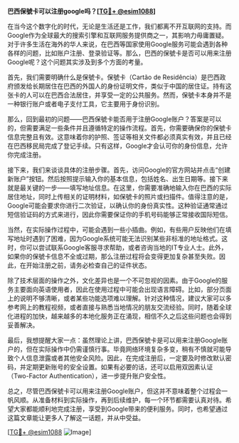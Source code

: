 **巴西保號卡可以注册google吗？[[TG💪+ @esim1088](https://t.me/s/esim1088)]**

在当今这个数字化的时代，无论是生活还是工作，我们都离不开互联网的支持。而Google作为全球最大的搜索引擎和互联网服务提供商之一，其影响力毋庸置疑。对于许多生活在海外的华人来说，在巴西等国家使用Google服务可能会遇到各种各样的问题，比如账户注册、登录验证等。那么，巴西的保號卡是否可以用来注册Google呢？这个问题其实涉及到多个方面的考量。

首先，我们需要明确什么是保號卡。保號卡（Cartão de Residência）是巴西政府颁发给长期居住在巴西的外国人的身份证明文件，类似于中国的居住证。持有这张卡的人可以在巴西合法居住，并享受一定的公共服务。然而，保號卡本身并不是一种银行账户或者电子支付工具，它主要用于身份识别。

那么，回到最初的问题——巴西保號卡能否用于注册Google账户？答案是可以的，但需要满足一些条件并且遵循特定的操作流程。首先，你需要确保你的保號卡信息完整且有效。这意味着你的护照、签证等相关文件都必须真实有效，并且已经在巴西移民局完成了登记手续。只有这样，Google才会认可你的身份信息，允许你完成注册。

接下来，我们来谈谈具体的注册步骤。首先，访问Google的官方网站并点击“创建新账户”按钮。然后按照提示输入你的基本信息，包括姓名、出生日期等。接下来就是最关键的一步——填写地址信息。在这里，你需要准确地输入你在巴西的实际居住地址，同时上传相关的证明材料，如保號卡的照片或扫描件。值得注意的是，Google可能会要求你进行二次验证，以确认你的身份真实性。这种验证通常通过短信验证码的方式来进行，因此你需要保证你的手机号码能够正常接收国际短信。

当然，在实际操作过程中，可能会遇到一些小插曲。例如，有些用户反映他们在填写地址时遇到了困难，因为Google系统可能无法识别某些非标准的地址格式。这时，你可以尝试联系Google客服寻求帮助，或者咨询当地的IT专业人士。此外，如果你的保號卡信息不全或过期，那么注册过程将会变得更加复杂甚至失败。因此，在开始注册之前，请务必检查自己的证件状态。

除了技术层面的操作之外，文化差异也是一个不可忽视的因素。由于Google的服务主要面向英语使用者，因此在使用过程中可能会出现语言障碍。比如，部分页面上的说明不够清晰，或者某些功能选项难以理解。针对这种情况，建议大家可以多参考网上的教程视频，或者直接与熟悉当地情况的朋友交流经验。同时，随着全球化进程的加快，越来越多的本地化服务正在涌现，相信不久之后这些问题也会得到妥善解决。

最后，我想提醒大家一点：虽然理论上讲，巴西保號卡是可以用来注册Google账户的，但在实际操作中仍需谨慎行事。毕竟网络环境复杂多变，稍有不慎就可能导致个人信息泄露或者其他安全风险。因此，在完成注册后，一定要及时修改默认密码，并定期更新账号的安全设置。如果有必要的话，还可以启用双因素认证（Two-Factor Authentication），进一步提升账户安全性。

总之，尽管巴西保號卡可以用来注册Google账户，但这并不意味着整个过程会一帆风顺。从准备材料到实际操作，再到后续维护，每一个环节都需要认真对待。希望大家都能顺利地完成注册，享受到Google带来的便利服务。同时，也希望通过这篇文章能让更多人了解这一话题，并从中受益。

[[TG💪+ @esim1088](https://t.me/s/esim1088) ![Image](https://i.postimg.cc/4NQfJmqS/Snipaste-2025-05-13-00-14-12.png)]